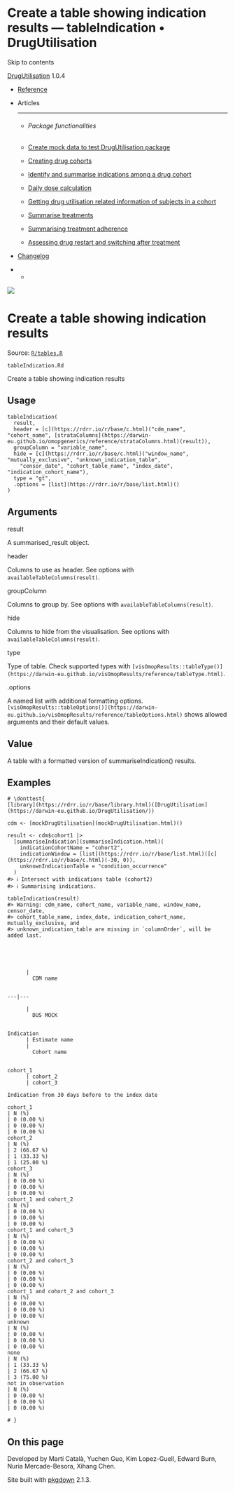 # Create a table showing indication results — tableIndication • DrugUtilisation

Skip to contents

[DrugUtilisation](../index.html) 1.0.4

  * [Reference](../reference/index.html)
  * Articles
    * * * *

    * ###### Package functionalities

    * [Create mock data to test DrugUtilisation package](../articles/mock_data.html)
    * [Creating drug cohorts](../articles/create_cohorts.html)
    * [Identify and summarise indications among a drug cohort](../articles/indication.html)
    * [Daily dose calculation](../articles/daily_dose_calculation.html)
    * [Getting drug utilisation related information of subjects in a cohort](../articles/drug_utilisation.html)
    * [Summarise treatments](../articles/summarise_treatments.html)
    * [Summarising treatment adherence](../articles/treatment_discontinuation.html)
    * [Assessing drug restart and switching after treatment](../articles/drug_restart.html)
  * [Changelog](../news/index.html)


  *   * [](https://github.com/darwin-eu/DrugUtilisation/)



![](../logo.png)

# Create a table showing indication results

Source: [`R/tables.R`](https://github.com/darwin-eu/DrugUtilisation/blob/v1.0.4/R/tables.R)

`tableIndication.Rd`

Create a table showing indication results

## Usage
    
    
    tableIndication(
      result,
      header = [c](https://rdrr.io/r/base/c.html)("cdm_name", "cohort_name", [strataColumns](https://darwin-eu.github.io/omopgenerics/reference/strataColumns.html)(result)),
      groupColumn = "variable_name",
      hide = [c](https://rdrr.io/r/base/c.html)("window_name", "mutually_exclusive", "unknown_indication_table",
        "censor_date", "cohort_table_name", "index_date", "indication_cohort_name"),
      type = "gt",
      .options = [list](https://rdrr.io/r/base/list.html)()
    )

## Arguments

result
    

A summarised_result object.

header
    

Columns to use as header. See options with `availableTableColumns(result)`.

groupColumn
    

Columns to group by. See options with `availableTableColumns(result)`.

hide
    

Columns to hide from the visualisation. See options with `availableTableColumns(result)`.

type
    

Type of table. Check supported types with `[visOmopResults::tableType()](https://darwin-eu.github.io/visOmopResults/reference/tableType.html)`.

.options
    

A named list with additional formatting options. `[visOmopResults::tableOptions()](https://darwin-eu.github.io/visOmopResults/reference/tableOptions.html)` shows allowed arguments and their default values.

## Value

A table with a formatted version of summariseIndication() results.

## Examples
    
    
    # \donttest{
    [library](https://rdrr.io/r/base/library.html)([DrugUtilisation](https://darwin-eu.github.io/DrugUtilisation/))
    
    cdm <- [mockDrugUtilisation](mockDrugUtilisation.html)()
    
    result <- cdm$cohort1 |>
      [summariseIndication](summariseIndication.html)(
        indicationCohortName = "cohort2",
        indicationWindow = [list](https://rdrr.io/r/base/list.html)([c](https://rdrr.io/r/base/c.html)(-30, 0)),
        unknownIndicationTable = "condition_occurrence"
      )
    #> ℹ Intersect with indications table (cohort2)
    #> ℹ Summarising indications.
    
    tableIndication(result)
    #> Warning: cdm_name, cohort_name, variable_name, window_name, censor_date,
    #> cohort_table_name, index_date, indication_cohort_name, mutually_exclusive, and
    #> unknown_indication_table are missing in `columnOrder`, will be added last.
    
    
    
    
      
          | 
            CDM name
          
          
    ---|---  
    
          | 
            DUS MOCK
          
          
    Indication
          | Estimate name
          | 
            Cohort name
          
          
    cohort_1
          | cohort_2
          | cohort_3
          
    Indication from 30 days before to the index date
          
    cohort_1
    | N (%)
    | 0 (0.00 %)
    | 0 (0.00 %)
    | 0 (0.00 %)  
    cohort_2
    | N (%)
    | 2 (66.67 %)
    | 1 (33.33 %)
    | 1 (25.00 %)  
    cohort_3
    | N (%)
    | 0 (0.00 %)
    | 0 (0.00 %)
    | 0 (0.00 %)  
    cohort_1 and cohort_2
    | N (%)
    | 0 (0.00 %)
    | 0 (0.00 %)
    | 0 (0.00 %)  
    cohort_1 and cohort_3
    | N (%)
    | 0 (0.00 %)
    | 0 (0.00 %)
    | 0 (0.00 %)  
    cohort_2 and cohort_3
    | N (%)
    | 0 (0.00 %)
    | 0 (0.00 %)
    | 0 (0.00 %)  
    cohort_1 and cohort_2 and cohort_3
    | N (%)
    | 0 (0.00 %)
    | 0 (0.00 %)
    | 0 (0.00 %)  
    unknown
    | N (%)
    | 0 (0.00 %)
    | 0 (0.00 %)
    | 0 (0.00 %)  
    none
    | N (%)
    | 1 (33.33 %)
    | 2 (66.67 %)
    | 3 (75.00 %)  
    not in observation
    | N (%)
    | 0 (0.00 %)
    | 0 (0.00 %)
    | 0 (0.00 %)  
      
    # }
    
    

## On this page

Developed by Martí Català, Yuchen Guo, Kim Lopez-Guell, Edward Burn, Nuria Mercade-Besora, Xihang Chen.

Site built with [pkgdown](https://pkgdown.r-lib.org/) 2.1.3.
